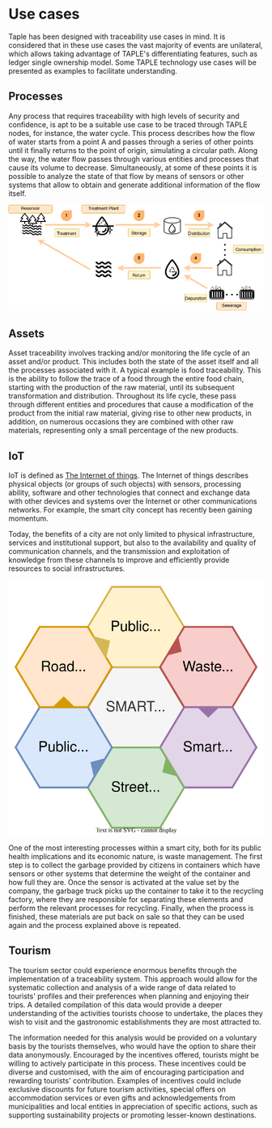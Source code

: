 # Use cases

Taple has been designed with traceability use cases in mind. It is considered that in these use cases the vast majority of events are unilateral, which allows taking advantage of TAPLE's differentiating features, such as ledger single ownership model. Some TAPLE technology use cases will be presented as examples to facilitate understanding.

## Processes

Any process that requires traceability with high levels of security and confidence, is apt to be a suitable use case to be traced through TAPLE nodes, for instance, the water cycle. This process describes how the flow of water starts from a point A and passes through a series of other points until it finally returns to the point of origin, simulating a circular path. Along the way, the water flow passes through various entities and processes that cause its volume to decrease. Simultaneously, at some of these points it is possible to analyze the state of that flow by means of sensors or other systems that allow to obtain and generate additional information of the flow itself.

![Diagram Water cycle](../img/water_cycle.png)

## Assets

Asset traceability involves tracking and/or monitoring the life cycle of an asset and/or product. This includes both the state of the asset itself and all the processes associated with it. A typical example is food traceability. This is the ability to follow the trace of a food through the entire food chain, starting with the production of the raw material, until its subsequent transformation and distribution. Throughout its life cycle, these pass through different entities and procedures that cause a modification of the product from the initial raw material, giving rise to other new products, in addition, on numerous occasions they are combined with other raw materials, representing only a small percentage of the new products.

## IoT

IoT is defined as [The Internet of things](https://en.wikipedia.org/wiki/Internet_of_things). The Internet of things describes physical objects (or groups of such objects) with sensors, processing ability, software and other technologies that connect and exchange data with other devices and systems over the Internet or other communications networks. For example, the smart city concept has recently been gaining momentum. 

Today, the benefits of a city are not only limited to physical infrastructure, services and institutional support, but also to the availability and quality of communication channels, and the transmission and exploitation of knowledge from these channels to improve and efficiently provide resources to social infrastructures. 

![Top case uses Smart Cities](../img/smart-city.svg)

One of the most interesting processes within a smart city, both for its public health implications and its economic nature, is waste management. The first step is to collect the garbage provided by citizens in containers which have sensors or other systems that determine the weight of the container and how full they are. Once the sensor is activated at the value set by the company, the garbage truck picks up the container to take it to the recycling factory, where they are responsible for separating these elements and perform the relevant processes for recycling. Finally, when the process is finished, these materials are put back on sale so that they can be used again and the process explained above is repeated. 

## Tourism

The tourism sector could experience enormous benefits through the implementation of a traceability system. This approach would allow for the systematic collection and analysis of a wide range of data related to tourists' profiles and their preferences when planning and enjoying their trips. A detailed compilation of this data would provide a deeper understanding of the activities tourists choose to undertake, the places they wish to visit and the gastronomic establishments they are most attracted to.

The information needed for this analysis would be provided on a voluntary basis by the tourists themselves, who would have the option to share their data anonymously. Encouraged by the incentives offered, tourists might be willing to actively participate in this process. These incentives could be diverse and customised, with the aim of encouraging participation and rewarding tourists' contribution. Examples of incentives could include exclusive discounts for future tourism activities, special offers on accommodation services or even gifts and acknowledgements from municipalities and local entities in appreciation of specific actions, such as supporting sustainability projects or promoting lesser-known destinations.
